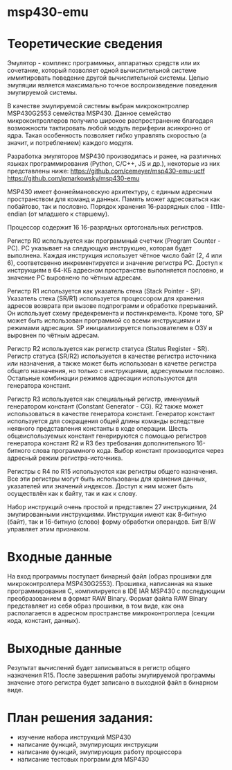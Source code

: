 # msp430-emu
# Теоретические сведения

Эмулятор - комплекс программных, аппаратных средств или их сочетание, который позволяет одной вычислительной системе иммитировать поведение другой вычислительной системы. Целью эмуляции является максимально точное воспроизведение поведения эмулируемой системы.

В качестве эмулируемой системы выбран микроконтроллер MSP430G2553 семейства MSP430.
Данное семейство микроконтроллеров получило широкое распространение благодаря возможности тактировать любой модуль периферии асинхронно от ядра. Такая особенность позволяет гибко управлять скоростью (а значит, и потреблением) каждого модуля.

Разработка эмуляторов MSP430 производилась и ранее, на различных языках программирования (Python, C/C++, JS и др.), некоторые из них представлены ниже:
https://github.com/cemeyer/msp430-emu-uctf
https://github.com/pmarkowsky/msp430-emu

MSP430 имеет фоннеймановскую архитектуру, с единым адресным пространством для команд и данных. Память может адресоваться как побайтово, так и пословно. Порядок хранения 16-разрядных слов - little-endian (от младшего к старшему).

Процессор содержит 16 16-разрядных ортогональных регистров.

Регистр R0 используется как программный счетчик (Program Counter - PC). PC указывает на следующую инструкцию, которая будет выполнена. Каждая инструкция использует чётное число байт (2, 4 или 6), соответсвенно инкрементируется и значение регистра PC. Доступ к инструкциям в 64-КБ адресном пространстве выполняется пословно, и значение PC выровнено по чётным адресам.

Регистр R1 используется как указатель стека (Stack Pointer - SP).
Указатель стека (SR/R1) используется процессором для хранения адресов возврата при вызове подпрограмм и обработке прерываний.
Он использует схему предекремента и постинкремента. Кроме того, SP может быть использован программой со всеми инструкциями и режимами адресации. SP инициализируется пользователем в ОЗУ и выровнен по чётным адресам.

Регистр R2 используется как регистр статуса (Status Register - SR).
Регистр статуса (SR/R2) используется в качестве регистра источника или назначения, а также может быть использован в качетве регистра общего назначения, но только с инструкциями, адресуемыми пословно. Остальные комбинации режимов адресации используются для генератора констант.

Регистр R3 используется как специальный регистр, именуемый генератором констант (Constant Generator - CG). R2 также может использоваться в качестве генератора констант. Генератор констант используется для сокращения общей длины команды вследствие неявного представления константы в коде операции. Шесть общеиспользуемых констант генерируются с помощью регистров генератора констант R2 и R3 без требования дополнительного 16-битного слова программного кода. Выбор констант производится через адресный режим регистра-источника.

Регистры с R4 по R15 используются как регистры общего назначения.
Все эти регистры могут быть использованы для хранения данных, указателей или значений индексов. Доступ к ним может быть осуществлён как к байту, так и как к слову.

Набор инструкций очень простой и представлен 27 инструкциями, 24 эмулированными инструкциями. Инструкции имеют как 8-битную (байт), так и 16-битную (слово) форму обработки операндов. Бит B/W управляет этим признаком.

# Входные данные
На вход программы поступает бинарный файл (образ прошивки для микроконтроллера MSP430G2553).
Прошивка, написанная на языке программирования C, компилируется в IDE IAR MSP430 с последующим преобразованием в формат RAW Binary.
Формат файла RAW Binary представляет из себя образ прошивки, в том виде, как она располагается в адресном пространстве микроконтроллера (секции кода, констант, данных).
# Выходные данные
Результат вычислений будет записываться в регистр общего назначения R15.
После завершения работы эмулируемой программы значение этого регистра будет записано в выходной файл в бинарном виде.

# План решения задания:
- изучение набора инструкций MSP430
- написание функций, эмулирующих инструкции
- написание функций, эмулирующих работу процессора
- написание тестовых программ для MSP430
